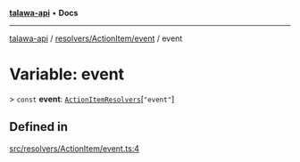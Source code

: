 [**talawa-api**](../../../../README.md) • **Docs**

***

[talawa-api](../../../../modules.md) / [resolvers/ActionItem/event](../README.md) / event

# Variable: event

\> `const` **event**: [`ActionItemResolvers`](../../../../types/generatedGraphQLTypes/type-aliases/ActionItemResolvers.md)\[`"event"`\]

## Defined in

[src/resolvers/ActionItem/event.ts:4](https://github.com/PalisadoesFoundation/talawa-api/blob/7fc9f13527dc6ead651f268e58527dcc279b95bc/src/resolvers/ActionItem/event.ts#L4)
